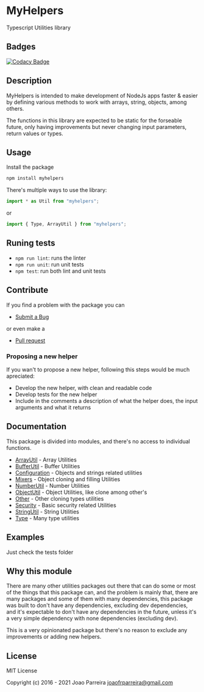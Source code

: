 # MyHelpers

Typescript Utilities library

## Badges

[![Codacy Badge](https://app.codacy.com/project/badge/Grade/7bea274eb7aa437eb314d154a9158e50)](https://www.codacy.com/gh/n3okill/myhelpers/dashboard?utm_source=github.com&utm_medium=referral&utm_content=n3okill/myhelpers&utm_campaign=Badge_Grade)

## Description

MyHelpers is intended to make development of NodeJs apps faster & easier by defining various methods to work with arrays, string, objects, among others.

The functions in this library are expected to be static for the forseable future, only having improvements but never changing input parameters, return values or types.

## Usage

Install the package

```js
npm install myhelpers
```

There's multiple ways to use the library:

```js
import * as Util from "myhelpers";
```

or

```js
import { Type, ArrayUtil } from "myhelpers";
```

## Runing tests

-   `npm run lint`: runs the linter
-   `npm run unit`: run unit tests
-   `npm test`: run both lint and unit tests

## Contribute

If you find a problem with the package you can

-   [Submit a Bug](https://github.com/n3okill/myhelpers/issues)

or even make a

-   [Pull request](https://github.com/n3okill/myhelpers/pulls)

### Proposing a new helper

If you wan't to propose a new helper, following this steps would be much apreciated:

-   Develop the new helper, with clean and readable code
-   Develop tests for the new helper
-   Include in the comments a description of what the helper does, the input arguments and what it returns

## Documentation

This package is divided into modules, and there's no access to individual functions.

-   [ArrayUtil](docs/modules/ArrayUtil.md) - Array Utilities
-   [BufferUtil](docs/modules/BufferUtil.md) - Buffer Utilities
-   [Configuration](docs/modules/Configuration.md) - Objects and strings related utilities
-   [Mixers](docs/modules/Mixers.md) - Object cloning and filling Utilities
-   [NumberUtil](docs/modules/NumberUtil.md) - Number Utilities
-   [ObjectUtil](docs/modules/ObjectUtil.md) - Object Utilities, like clone among other's
-   [Other](docs/modules/Other.md) - Other cloning types utilities
-   [Security](docs/modules/Security.md) - Basic security related Utilities
-   [StringUtil](docs/modules/StringUtil.md) - String Utilities
-   [Type](docs/modules/Type.md) - Many type utilities

## Examples

Just check the tests folder

## Why this module

There are many other utilities packages out there that can do some or most of the things that this package can, and the problem is mainly that, there are many packages and some of them with many dependencies, this package was built to don't have any dependencies, excluding dev dependencies, and it's expectable to don't have any dependencies in the future, unless it's a very simple dependency with none dependencies (excluding dev).

This is a very opinionated package but there's no reason to exclude any improvements or adding new helpers.

## License

MIT License

Copyright (c) 2016 - 2021 Joao Parreira [joaofrparreira@gmail.com](mailto:joaofrparreira@gmail.com)
